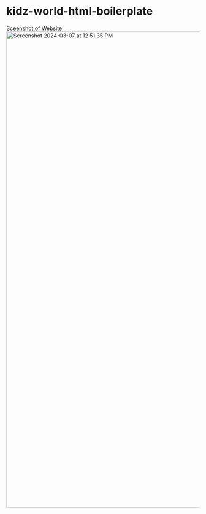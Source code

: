 # kidz-world-html-boilerplate
Sceenshot of Website
<img width="1242" alt="Screenshot 2024-03-07 at 12 51 35 PM" src="https://github.com/pjisiddhantsingh/kidz-world-html-boilerplate/assets/159141612/89ccd031-9f30-4b1e-85ea-e5c86d5ba0f9">
